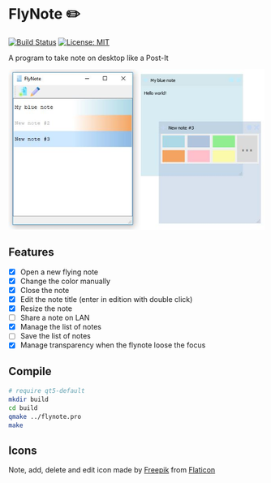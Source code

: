 # FlyNote :pencil2:
[![Build Status](https://travis-ci.org/thibDev/FlyNote.svg?branch=master)](https://travis-ci.org/thibDev/FlyNote)
[![License: MIT](https://img.shields.io/badge/License-GPLv3-blue.svg)](https://opensource.org/licenses/gpl-3.0)

A program to take note on desktop like a Post-It

![FlyNote](screenshot/sample.jpg)

## Features

* [X] Open a new flying note
* [x] Change the color manually
* [x] Close the note
* [x] Edit the note title (enter in edition with double click)
* [x] Resize the note
* [ ] Share a note on LAN
* [x] Manage the list of notes
* [ ] Save the list of notes
* [x] Manage transparency when the flynote loose the focus

## Compile

```sh
# require qt5-default
mkdir build
cd build
qmake ../flynote.pro
make
```

## Icons
Note, add, delete and edit icon made by [Freepik](https://www.freepik.com/) from [Flaticon](www.flaticon.com)  